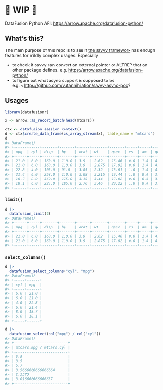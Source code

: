 # 🚧 WIP 🚧


DataFusion Python API: https://arrow.apache.org/datafusion-python/

## What’s this?

The main purpose of this repo is to see if [the savvy
framework](https://github.com/yutannihilation/savvy) has enough features
for mildly complex usages. Especially,

- to check if savvy can convert an external pointer or ALTREP that an
  other package defines.
  e.g. <https://arrow.apache.org/datafusion-python/>
- to figure out what async support is supposed to be
  e.g. \<https://github.com/yutannihilation/savvy-async-poc?

## Usages

``` r
library(datafusionr)

x <- arrow::as_record_batch(head(mtcars))

ctx <- datafusion_session_context()
d <- ctx$create_data_frame(as_array_stream(x), table_name = "mtcars")
d
#> DataFrame()
#> +------+-----+-------+-------+------+-------+-------+-----+-----+------+------+
#> | mpg  | cyl | disp  | hp    | drat | wt    | qsec  | vs  | am  | gear | carb |
#> +------+-----+-------+-------+------+-------+-------+-----+-----+------+------+
#> | 21.0 | 6.0 | 160.0 | 110.0 | 3.9  | 2.62  | 16.46 | 0.0 | 1.0 | 4.0  | 4.0  |
#> | 21.0 | 6.0 | 160.0 | 110.0 | 3.9  | 2.875 | 17.02 | 0.0 | 1.0 | 4.0  | 4.0  |
#> | 22.8 | 4.0 | 108.0 | 93.0  | 3.85 | 2.32  | 18.61 | 1.0 | 1.0 | 4.0  | 1.0  |
#> | 21.4 | 6.0 | 258.0 | 110.0 | 3.08 | 3.215 | 19.44 | 1.0 | 0.0 | 3.0  | 1.0  |
#> | 18.7 | 8.0 | 360.0 | 175.0 | 3.15 | 3.44  | 17.02 | 0.0 | 0.0 | 3.0  | 2.0  |
#> | 18.1 | 6.0 | 225.0 | 105.0 | 2.76 | 3.46  | 20.22 | 1.0 | 0.0 | 3.0  | 1.0  |
#> +------+-----+-------+-------+------+-------+-------+-----+-----+------+------+
```

### `limit()`

``` r
d |> 
  datafusion_limit(2)
#> DataFrame()
#> +------+-----+-------+-------+------+-------+-------+-----+-----+------+------+
#> | mpg  | cyl | disp  | hp    | drat | wt    | qsec  | vs  | am  | gear | carb |
#> +------+-----+-------+-------+------+-------+-------+-----+-----+------+------+
#> | 21.0 | 6.0 | 160.0 | 110.0 | 3.9  | 2.62  | 16.46 | 0.0 | 1.0 | 4.0  | 4.0  |
#> | 21.0 | 6.0 | 160.0 | 110.0 | 3.9  | 2.875 | 17.02 | 0.0 | 1.0 | 4.0  | 4.0  |
#> +------+-----+-------+-------+------+-------+-------+-----+-----+------+------+
```

### `select_columns()`

``` r
d |>
  datafusion_select_columns("cyl", "mpg")
#> DataFrame()
#> +-----+------+
#> | cyl | mpg  |
#> +-----+------+
#> | 6.0 | 21.0 |
#> | 6.0 | 21.0 |
#> | 4.0 | 22.8 |
#> | 6.0 | 21.4 |
#> | 8.0 | 18.7 |
#> | 6.0 | 18.1 |
#> +-----+------+
```

``` r
d |> 
  datafusion_select(col("mpg") / col("cyl"))
#> DataFrame()
#> +-------------------------+
#> | mtcars.mpg / mtcars.cyl |
#> +-------------------------+
#> | 3.5                     |
#> | 3.5                     |
#> | 5.7                     |
#> | 3.5666666666666664      |
#> | 2.3375                  |
#> | 3.016666666666667       |
#> +-------------------------+
```
